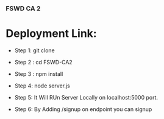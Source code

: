 ### FSWD CA 2


# Deployment Link: 


- Step 1: git clone 

- Step 2 : cd FSWD-CA2

- Step 3 : npm install

- Step 4: node server.js

- Step 5: It Will RUn Server Locally on localhost:5000 port.

- Step 6: By Adding /signup on endpoint you can signup 

